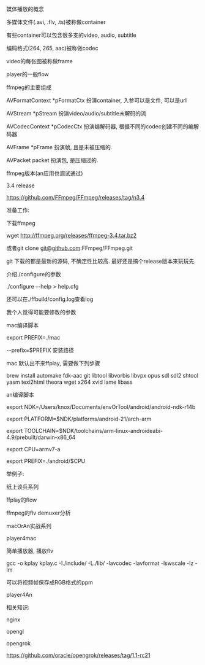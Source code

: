 媒体播放的概念

多媒体文件(.avi, .flv, .ts)被称做container

有些container可以包含很多支的video, audio, subtitle

编码格式(264, 265, aac)被称做codec

video的每张图被称做frame



player的一般flow



ffmpeg的主要组成

AVFormatContext *pFormatCtx 扮演container, 入参可以是文件, 可以是url

AVStream *pStream 扮演video/audio/subtitle未解码的流

AVCodecContext *pCodecCtx 扮演编解码器, 根据不同的codec创建不同的编解码器

AVFrame *pFrame 扮演帧, 且是未被压缩的.

AVPacket packet 扮演包, 是压缩过的.



ffmpeg版本(an应用也调试通过)

3.4 release

https://github.com/FFmpeg/FFmpeg/releases/tag/n3.4



准备工作:

下载ffmpeg     

wget http://ffmpeg.org/releases/ffmpeg-3.4.tar.bz2

或者git clone git@github.com:FFmpeg/FFmpeg.git 

git 下载的都是最新的源码, 不确定性比较高. 最好还是搞个release版本来玩玩先.



介绍./configure的参数

./configure --help > help.cfg

还可以在./ffbuild/config.log查看log



我个人觉得可能要修改的参数

mac编译脚本

export PREFIX=./mac

--prefix=$PREFIX  安装路径

mac 默认出不来ffplay, 需要做下列步骤

brew install automake fdk-aac git libtool libvorbis libvpx opus sdl sdl2 shtool yasm texi2html theora wget x264 xvid lame libass



an编译脚本

export NDK=/Users/knox/Documents/envOrTool/android/android-ndk-r14b

export PLATFORM=$NDK/platforms/android-21/arch-arm

export TOOLCHAIN=$NDK/toolchains/arm-linux-androideabi-4.9/prebuilt/darwin-x86_64

export CPU=armv7-a

export PREFIX=./android/$CPU



举例子:

纸上谈兵系列

ffplay的flow

ffmpeg的flv demuxer分析



macOrAn实战系列

player4mac

简单播放器, 播放flv

gcc -o kplay kplay.c -I./include/ -L./lib/ -lavcodec -lavformat -lswscale -lz -lm

可以将视频帧保存成RGB格式的ppm





player4An



相关知识:

nginx



opengl



opengrok

https://github.com/oracle/opengrok/releases/tag/1.1-rc21